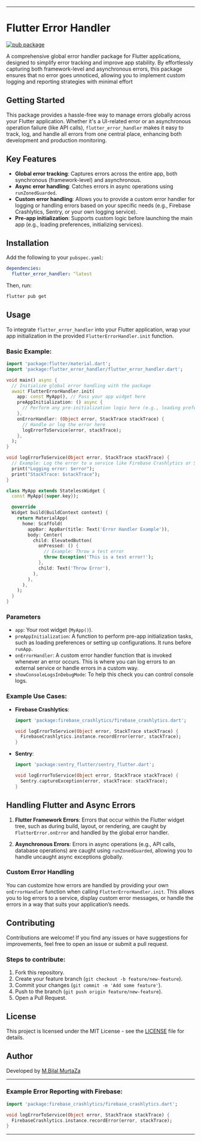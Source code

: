 
---

# Flutter Error Handler

[![pub package](https://img.shields.io/pub/v/flutter_error_handler.svg)](https://pub.dev/packages/flutter_error_handler)

A comprehensive global error handler package for Flutter applications, designed to simplify error tracking and improve app stability. By effortlessly capturing both framework-level and asynchronous errors, this package ensures that no error goes unnoticed, allowing you to implement custom logging and reporting strategies with minimal effort

## Getting Started

This package provides a hassle-free way to manage errors globally across your Flutter application. Whether it's a UI-related error or an asynchronous operation failure (like API calls), `flutter_error_handler` makes it easy to track, log, and handle all errors from one central place, enhancing both development and production monitoring.


## Key Features

- **Global error tracking**: Captures errors across the entire app, both synchronous (framework-level) and asynchronous.
- **Async error handling**: Catches errors in async operations using `runZonedGuarded`.
- **Custom error handling**: Allows you to provide a custom error handler for logging or handling errors based on your specific needs (e.g., Firebase Crashlytics, Sentry, or your own logging service).
- **Pre-app initialization**: Supports custom logic before launching the main app (e.g., loading preferences, initializing services).

## Installation

Add the following to your `pubspec.yaml`:

```yaml
dependencies:
  flutter_error_handler: ^latest
```

Then, run:

```bash
flutter pub get
```

## Usage

To integrate `flutter_error_handler` into your Flutter application, wrap your app initialization in the provided `FlutterErrorHandler.init` function.

### Basic Example:

```dart
import 'package:flutter/material.dart';
import 'package:flutter_error_handler/flutter_error_handler.dart';

void main() async {
  // Initialize global error handling with the package
  await FlutterErrorHandler.init(
    app: const MyApp(), // Pass your app widget here
    preAppInitialization: () async {
      // Perform any pre-initialization logic here (e.g., loading preferences)
    },
    onErrorHandler: (Object error, StackTrace stackTrace) {
      // Handle or log the error here
      logErrorToService(error, stackTrace);
    },
  );
}

void logErrorToService(Object error, StackTrace stackTrace) {
  // Example: Log the error to a service like Firebase Crashlytics or Sentry
  print("Logging error: $error");
  print("StackTrace: $stackTrace");
}

class MyApp extends StatelessWidget {
  const MyApp({super.key});

  @override
  Widget build(BuildContext context) {
    return MaterialApp(
      home: Scaffold(
        appBar: AppBar(title: Text('Error Handler Example')),
        body: Center(
          child: ElevatedButton(
            onPressed: () {
              // Example: Throw a test error
              throw Exception('This is a test error!');
            },
            child: Text('Throw Error'),
          ),
        ),
      ),
    );
  }
}
```

### Parameters

- `app`: Your root widget (`MyApp()`).
- `preAppInitialization`: A function to perform pre-app initialization tasks, such as loading preferences or setting up configurations. It runs before `runApp`.
- `onErrorHandler`: A custom error handler function that is invoked whenever an error occurs. This is where you can log errors to an external service or handle errors in a custom way.
- `showConsoleLogsInDebugMode`: To help this check you can control console logs.

### Example Use Cases:

- **Firebase Crashlytics**:

  ```dart
  import 'package:firebase_crashlytics/firebase_crashlytics.dart';

  void logErrorToService(Object error, StackTrace stackTrace) {
    FirebaseCrashlytics.instance.recordError(error, stackTrace);
  }
  ```

- **Sentry**:

  ```dart
  import 'package:sentry_flutter/sentry_flutter.dart';

  void logErrorToService(Object error, StackTrace stackTrace) {
    Sentry.captureException(error, stackTrace: stackTrace);
  }
  ```

## Handling Flutter and Async Errors

1. **Flutter Framework Errors**: Errors that occur within the Flutter widget tree, such as during build, layout, or rendering, are caught by `FlutterError.onError` and handled by the global error handler.

2. **Asynchronous Errors**: Errors in async operations (e.g., API calls, database operations) are caught using `runZonedGuarded`, allowing you to handle uncaught async exceptions globally.

### Custom Error Handling

You can customize how errors are handled by providing your own `onErrorHandler` function when calling `FlutterErrorHandler.init`. This allows you to log errors to a service, display custom error messages, or handle the errors in a way that suits your application’s needs.

## Contributing

Contributions are welcome! If you find any issues or have suggestions for improvements, feel free to open an issue or submit a pull request.

### Steps to contribute:
1. Fork this repository.
2. Create your feature branch (`git checkout -b feature/new-feature`).
3. Commit your changes (`git commit -m 'Add some feature'`).
4. Push to the branch (`git push origin feature/new-feature`).
5. Open a Pull Request.

## License

This project is licensed under the MIT License - see the [LICENSE](LICENSE) file for details.

## Author

Developed by [M.Bilal MurtaZa](https://github.com/MBilalMurtaZa)

---

### Example Error Reporting with Firebase:

```dart
import 'package:firebase_crashlytics/firebase_crashlytics.dart';

void logErrorToService(Object error, StackTrace stackTrace) {
  FirebaseCrashlytics.instance.recordError(error, stackTrace);
}
```

---